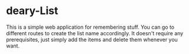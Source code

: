 # deary-List
This is a simple web application for remembering stuff. You can go to different routes to create the list name accordingly. It doesn't require any prerequisites, just simply add the items and delete them whenever you want.
